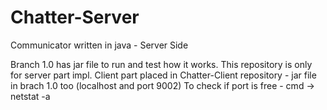 Chatter-Server
==============

Communicator written in java - Server Side

Branch 1.0 has jar file to run and test how it works.
This repository is only for server part impl.
Client part placed in Chatter-Client repository - jar file in brach 1.0 too (localhost and port 9002)
To check if port is free - cmd -> netstat -a
